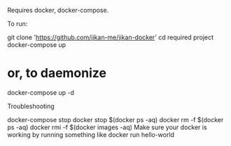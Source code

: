 Requires docker, docker-compose.

To run:

git clone 'https://github.com/jikan-me/jikan-docker'
cd required project
docker-compose up
# or, to daemonize
docker-compose up -d

Troubleshooting

docker-compose stop
docker stop $(docker ps -aq)
docker rm -f $(docker ps -aq)
docker rmi -f $(docker images -aq)
Make sure your docker is working by running something like docker run hello-world

